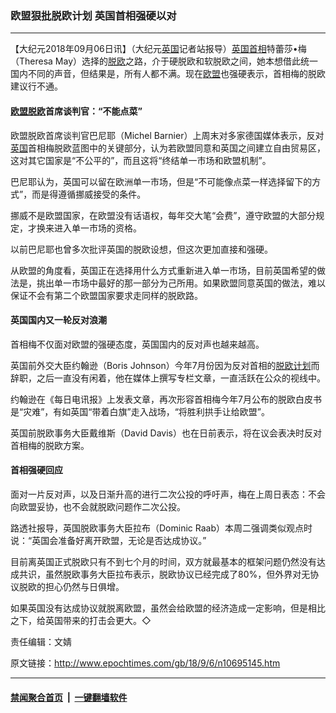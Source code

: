 ### 欧盟狠批脱欧计划 英国首相强硬以对
------------------------

<p>【大纪元2018年09月06日讯】（大纪元<a href="http://www.epochtimes.com/gb/tag/%E8%8B%B1%E5%9B%BD.html">英国</a>记者站报导）<a href="http://www.epochtimes.com/gb/tag/%E8%8B%B1%E5%9B%BD%E9%A6%96%E7%9B%B8.html">英国首相</a>特蕾莎•梅（Theresa May）选择的<a href="http://www.epochtimes.com/gb/tag/%E8%84%B1%E6%AC%A7.html">脱欧</a>之路，介于硬脱欧和软脱欧之间，她本想借此统一国内不同的声音，但结果是，所有人都不满。现在<a href="http://www.epochtimes.com/gb/tag/%E6%AC%A7%E7%9B%9F.html">欧盟</a>也强硬表示，首相梅的脱欧建议行不通。</p>
<h4><a href="http://www.epochtimes.com/gb/tag/%E6%AC%A7%E7%9B%9F.html">欧盟</a><a href="http://www.epochtimes.com/gb/tag/%E8%84%B1%E6%AC%A7.html">脱欧</a>首席谈判官：“不能点菜”</h4>
<p>欧盟脱欧首席谈判官巴尼耶（Michel Barnier）上周末对多家德国媒体表示，反对<a href="http://www.epochtimes.com/gb/tag/%E8%8B%B1%E5%9B%BD.html">英国</a>首相梅脱欧蓝图中的关键部分，认为若欧盟同意和英国之间建立自由贸易区，这对其它国家是“不公平的”，而且这将“终结单一市场和欧盟机制”。</p>
<p>巴尼耶认为，英国可以留在欧洲单一市场，但是“不可能像点菜一样选择留下的方式”，而是得遵循挪威接受的条件。</p>
<p>挪威不是欧盟国家，在欧盟没有话语权，每年交大笔“会费”，遵守欧盟的大部分规定，才换来进入单一市场的资格。</p>
<p>以前巴尼耶也曾多次批评英国的脱欧设想，但这次更加直接和强硬。</p>
<p>从欧盟的角度看，英国正在选择用什么方式重新进入单一市场，目前英国希望的做法是，挑出单一市场中最好的那一部分为己所用。如果欧盟同意英国的做法，难以保证不会有第二个欧盟国家要求走同样的脱欧路。</p>
<h4>英国国内又一轮反对浪潮</h4>
<p>首相梅不仅面对欧盟的强硬态度，英国国内的反对声也越来越高。</p>
<p>英国前外交大臣约翰逊（Boris Johnson）今年7月份因为反对首相的<a href="http://www.epochtimes.com/gb/tag/%E8%84%B1%E6%AC%A7%E8%AE%A1%E5%88%92.html">脱欧计划</a>而辞职，之后一直没有闲着，他在媒体上撰写专栏文章，一直活跃在公众的视线中。</p>
<p>约翰逊在《每日电讯报》上发表文章，再次形容首相梅今年7月公布的脱欧白皮书是“灾难”，有如英国“带着白旗”走入战场，“将胜利拱手让给欧盟”。</p>
<p>英国前脱欧事务大臣戴维斯（David Davis）也在日前表示，将在议会表决时反对首相梅的脱欧方案。</p>
<h4>首相强硬回应</h4>
<p>面对一片反对声，以及日渐升高的进行二次公投的呼吁声，梅在上周日表态：不会向欧盟妥协，也不会就脱欧问题作二次公投。</p>
<p>路透社报导，英国脱欧事务大臣拉布（Dominic Raab）本周二强调类似观点时说：“英国会准备好离开欧盟，无论是否达成协议。”</p>
<p>目前离英国正式脱欧只有不到七个月的时间，双方就最基本的框架问题仍然没有达成共识，虽然脱欧事务大臣拉布表示，脱欧协议已经完成了80%，但外界对无协议脱欧的担心仍然与日俱增。</p>
<p>如果英国没有达成协议就脱离欧盟，虽然会给欧盟的经济造成一定影响，但是相比之下，给英国带来的打击会更大。◇</p>
<p>责任编辑：文婧</p>

原文链接：http://www.epochtimes.com/gb/18/9/6/n10695145.htm


------------------------
#### [禁闻聚合首页](https://github.com/gfw-breaker/banned-news/blob/master/README.md) &nbsp;|&nbsp;  [一键翻墙软件](https://github.com/gfw-breaker/nogfw/blob/master/README.md)